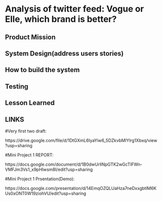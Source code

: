 Analysis of twitter feed: Vogue or Elle, which brand is better?
=========================
Product Mission
-----------------
System Design(address users stories)
-------------------------------------
How to build the system
------------------------
Testing
-------
Lesson Learned
-----------------
LINKS
---------------------
#Very first two draft: 
<p>https://drive.google.com/file/d/1DtGXmL6IyaYiw6_5DZkvbMIYlrg1Xbxq/view?usp=sharing<p>  
#Mini Project 1 REPORT: 
<p>https://docs.google.com/document/d/1B0dwUrllNpGTK2wGcTIFWn-VMFJm3Vs1_x9pHlwsm8I/edit?usp=sharing<p> 
#Mini Project 1 Prsentation(Demo): 
<p>https://docs.google.com/presentation/d/14EmqOZQLUaHza7neDxxgbtlM6KUs0xONT0W19ziohVU/edit?usp=sharing<p>
